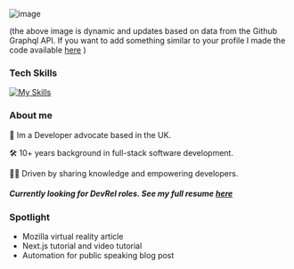 ![image](https://pbs.twimg.com/profile_banners/1402918520825028611/1679581709/1080x360)

(the above image is dynamic and updates based on data from the Github Graphql API. If you want to add something similar to your profile I made the code available [here](https://github.com/james-a-rob/dynamic-github-header) )

### Tech Skills
[![My Skills](https://skillicons.dev/icons?i=js,ts,react,nodejs,py,aws)](https://skillicons.dev)

### About me

🥑 Im a Developer advocate based in the UK. 

🛠️ 10+ years background in full-stack software development. 

👨‍🏫 Driven by sharing knowledge and empowering developers.


##### Currently looking for DevRel roles. See my full resume [here](https://resume.io/r/WBsfyyp9x)

### Spotlight
 - Mozilla virtual reality article
 - Next.js tutorial and video tutorial
 - Automation for public speaking blog post
